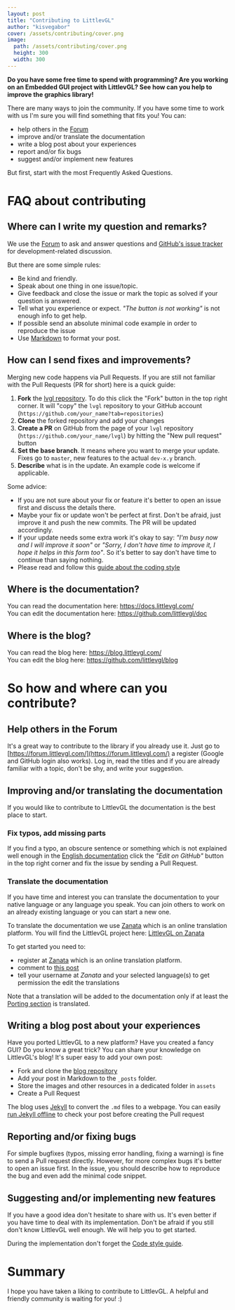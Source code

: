 ```yaml
---
layout: post
title: "Contributing to LittlevGL"
author: "kisvegabor"
cover: /assets/contributing/cover.png
image:
  path: /assets/contributing/cover.png
  height: 300
  width: 300
---
```


**Do you have some free time to spend with programming?
Are you working on an Embedded GUI project with LittlevGL?
See how can you help to improve the graphics library!**


There are many ways to join the community. If you have some time to work with us I'm sure you will find something that fits you! You can:
- help others in the [Forum](https://forum.littlevgl.com/)
- improve and/or translate the documentation
- write a blog post about your experiences
- report and/or fix bugs
- suggest and/or implement new features

But first, start with the most Frequently Asked Questions.

# FAQ about contributing

## Where can I write my question and remarks?

We use the [Forum](https://forum.littlevgl.com/) to ask and answer questions and [GitHub's issue tracker](https://github.com/littlevgl/lvgl/issues) for development-related discussion.

But there are some simple rules:
- Be kind and friendly.
- Speak about one thing in one issue/topic.
- Give feedback and close the issue or mark the topic as solved if your question is answered. 
- Tell what you experience or expect. _"The button is not working"_ is not enough info to get help.
- If possible send an absolute minimal code example in order to reproduce the issue
- Use [Markdown](https://github.com/adam-p/markdown-here/wiki/Markdown-Cheatsheet) to format your post.

## How can I send fixes and improvements?

Merging new code happens via Pull Requests. If you are still not familiar with the Pull Requests (PR for short) here is a quick guide:
1. **Fork** the [lvgl repository](https://github.com/littlevgl/lvgl). To do this click the "Fork" button in the top right corner. It will "copy" the `lvgl` repository to your GitHub account (`https://github.com/your_name?tab=repositories`)
2. **Clone**  the forked repository and add your changes
3. **Create a PR** on GitHub from the page of your `lvgl` repository (`https://github.com/your_name/lvgl`) by hitting the "New pull request" button 
4. **Set the base branch**. It means where you want to merge your update. Fixes go to `master`, new features to the actual `dev-x.y` branch. 
5. **Describe** what is in the update. An example code is welcome if applicable.

Some advice:
- If you are not sure about your fix or feature it's better to open an issue first and discuss the details there.
- Maybe your fix or update won't be perfect at first. Don't be afraid, just improve it and push the new commits. The PR will be updated accordingly. 
- If your update needs some extra work it's okay to say: _"I'm busy now and I will improve it soon"_ or _"Sorry, I don't have time to improve it, I hope it helps in this form too"_. 
So it's better to say don't have time to continue than saying nothing.
- Please read and follow this [guide about the coding style](https://github.com/littlevgl/lvgl/blob/master/docs/CODING_STYLE.md)


## Where is the documentation?

You can read the documentation here: <https://docs.littlevgl.com/>  
You can edit the documentation here: <https://github.com/littlevgl/doc>  

## Where is the blog?

You can read the blog here: <https://blog.littlevgl.com/>  
You can edit the blog here: <https://github.com/littlevgl/blog>  

# So how and where can you contribute?

## Help others in the Forum

It's a great way to contribute to the library if you already use it. 
Just go to [https://forum.littlevgl.com/](https://forum.littlevgl.com/) a register (Google and GitHub login also works).
Log in, read the titles and if you are already familiar with a topic, don't be shy, and write your suggestion.

## Improving and/or translating the documentation

If you would like to contribute to LittlevGL the documentation is the best place to start.

### Fix typos, add missing parts

If you find a typo, an obscure sentence or something which is not explained well enough in the [English documentation](https://docs.littlevgl.com/en/html/index.html) 
click the *"Edit on GitHub"* button in the top right corner and fix the issue by sending a Pull Request.

### Translate the documentation

If you have time and interest you can translate the documentation to your native language or any language you speak. 
You can join others to work on an already existing language or you can start a new one.  

To translate the documentation we use [Zanata](https://zanata.org) which is an online translation platform. 
You will find the LittlevGL project here: [LittlevGL on Zanata](https://translate.zanata.org/iteration/view/littlevgl-docs/v6.0-doc1?dswid=3430) 

To get started you need to:
- register at [Zanata](https://zanata.org) which is an online translation platform.  
- comment to [this post](https://forum.littlevgl.com/t/translate-the-documentation/238?u=kisvegabor)
- tell your username at *Zanata* and your selected language(s) to get permission the edit the translations

Note that a translation will be added to the documentation only if at least the [Porting section](https://docs.littlevgl.com/en/html/porting/index.html) is translated.


## Writing a blog post about your experiences

Have you ported LittlevGL to a new platform? Have you created a fancy GUI? Do you know a great trick? 
You can share your knowledge on LittlevGL's blog! It's super easy to add your own post:
- Fork and clone the [blog repository](https://github.com/littlevgl/blog)
- Add your post in Markdown to the `_posts` folder. 
- Store the images and other resources in a dedicated folder in `assets`
- Create a Pull Request

The blog uses [Jekyll](https://jekyllrb.com/) to convert the `.md` files to a webpage. You can easily [run Jekyll offline](https://jekyllrb.com/docs/) to check your post before creating the Pull request

## Reporting and/or fixing bugs
For simple bugfixes (typos, missing error handling, fixing a warning) is fine to send a Pull request directly. However, for more complex bugs it's better to open an issue first. In the issue, you should describe how to reproduce the bug and even add the minimal code snippet.

## Suggesting and/or implementing new features
If you have a good idea don't hesitate to share with us. It's even better if you have time to deal with its implementation. Don't be afraid if you still don't know LittlevGL well enough. We will help you to get started. 

During the implementation don't forget the [Code style guide](https://github.com/littlevgl/lvgl/blob/master/docs/CODING_STYLE.md).

# Summary

I hope you have taken a liking to contribute to LittlevGL. A helpful and friendly community is waiting for you! :) 
